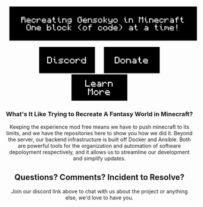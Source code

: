 <p align="center">
<img width="600px" style="padding: 0px 10px;" src="assets/gre_title.png"></a>
</p>

<p align="center">
<a href="https://discord.gg/U9fZSFFcte"><img width="150px" style="padding: 0px 10px;" src="assets/button_discord.png"></a>
<a href="https://www.buymeacoffee.com/greimagined"><img width="150px" style="padding: 0px 10px;" src="assets/button_donate.png"></a>
<a href="https://www.gensokyoreimagined.net"><img width="150px" style="padding: 0px 10px;" src="assets/button_learnmore.png"></a>
</p>

<h3 align="center">
What's It Like Trying to Recreate A Fantasy World in Minecraft?
</h3>
<p align="center">
Keeping the experience mod free means we have to push minecraft to its limits, and we have the repositories here to show you how we did it.
Beyond the server, our backend infrastructure is built off Docker and Ansible. Both are powerful tools for the organization and automation
of software depoloyment respectively, and it allows us to streamline our development and simplify updates.
</p>

<h2 align="center">
Questions? Comments? Incident to Resolve?
</h2>
<p align="center">
Join our discord link above to chat with us about the project or anything else, we'd love to have you.
</p>
